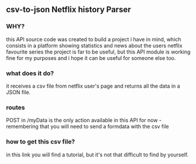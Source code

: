 ## csv-to-json Netflix history Parser

### WHY?

this API source code was created to build a project i have in mind, which consists in a platform showing statistics and news about the users netflix favourite series the project is far to be useful, but this API module is working fine for my purposes and i hope it can be useful for someone else too.

### what does it do?

it receives a csv file from netflix user's page and returns all the data in a JSON file.

### routes

POST in /myData is the only action available in this API for now - remembering that you will need to send a formdata with the csv file

### how to get this csv file?

in this link you will find a tutorial, but it's not that difficult to find by yourself.

